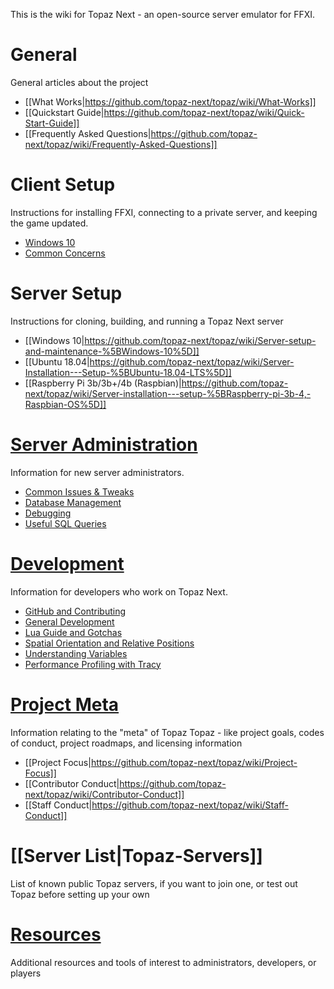 This is the wiki for Topaz Next - an open-source server emulator for FFXI.

# General
General articles about the project
- [[What Works|https://github.com/topaz-next/topaz/wiki/What-Works]]
- [[Quickstart Guide|https://github.com/topaz-next/topaz/wiki/Quick-Start-Guide]]
- [[Frequently Asked Questions|https://github.com/topaz-next/topaz/wiki/Frequently-Asked-Questions]]
# Client Setup
Instructions for installing FFXI, connecting to a private server, and keeping the game updated.
- [Windows 10](https://github.com/topaz-next/topaz/wiki/Client-setup-%5BWindows%5D)
- [Common Concerns](https://github.com/topaz-next/topaz/wiki/Miscellaneous-(Client))

# Server Setup
Instructions for cloning, building, and running a Topaz Next server
- [[Windows 10|https://github.com/topaz-next/topaz/wiki/Server-setup-and-maintenance-%5BWindows-10%5D]]
- [[Ubuntu 18.04|https://github.com/topaz-next/topaz/wiki/Server-Installation---Setup-%5BUbuntu-18.04-LTS%5D]]
- [[Raspberry Pi 3b/3b+/4b (Raspbian)|https://github.com/topaz-next/topaz/wiki/Server-installation---setup-%5BRaspberry-pi-3b-4,-Raspbian-OS%5D]]

# [Server Administration](https://github.com/topaz-next/topaz/wiki/Server-Administration)
Information for new server administrators.
- [Common Issues & Tweaks](https://github.com/topaz-next/topaz/wiki/Miscellaneous-(Server))
- [Database Management](https://github.com/topaz-next/topaz/wiki/Database-Management)
- [Debugging](https://github.com/topaz-next/topaz/wiki/Debugging)
- [Useful SQL Queries](https://github.com/topaz-next/topaz/wiki/Useful-SQL-queries)

# [Development](https://github.com/topaz-next/topaz/wiki/Development)
Information for developers who work on Topaz Next.
- [GitHub and Contributing](https://github.com/topaz-next/topaz/wiki/GitHub-and-Contributing)
- [General Development](https://github.com/topaz-next/topaz/wiki/General-Development)
- [Lua Guide and Gotchas](https://github.com/topaz-next/topaz/wiki/Lua-Guide-and-Gotchas)
- [Spatial Orientation and Relative Positions](https://github.com/topaz-next/topaz/wiki/Spatial-Orientation-and-Relative-Positions)
- [Understanding Variables](https://github.com/topaz-next/topaz/wiki/Understanding-variables-%E2%80%94-a-brief-guide)
- [Performance Profiling with Tracy](https://github.com/topaz-next/topaz/wiki/Performance-Profiling-with-Tracy)

# [Project Meta](https://github.com/topaz-next/topaz/wiki/Project-Meta)
Information relating to the "meta" of Topaz Topaz - like project goals, codes of conduct, project roadmaps, and licensing information
- [[Project Focus|https://github.com/topaz-next/topaz/wiki/Project-Focus]]
- [[Contributor Conduct|https://github.com/topaz-next/topaz/wiki/Contributor-Conduct]]
- [[Staff Conduct|https://github.com/topaz-next/topaz/wiki/Staff-Conduct]]
# [[Server List|Topaz-Servers]]
List of known public Topaz servers, if you want to join one, or test out Topaz before setting up your own
# [Resources](https://github.com/topaz-next/topaz/wiki/Resources)
Additional resources and tools of interest to administrators, developers, or players